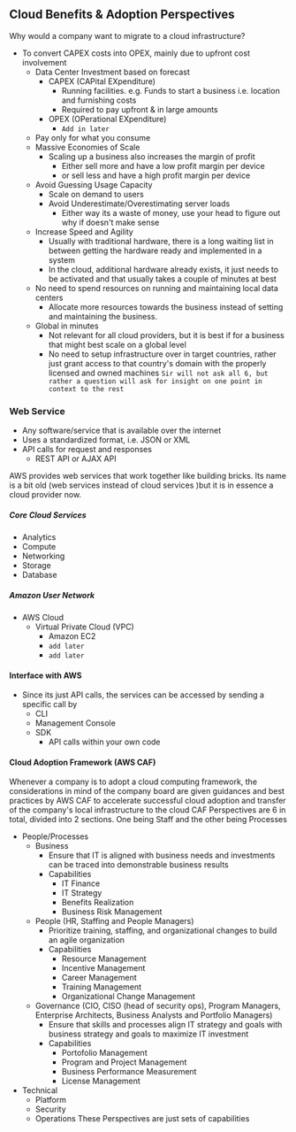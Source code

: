 ## Cloud Benefits & Adoption Perspectives
Why would a company want to migrate to a cloud infrastructure?
- To convert CAPEX costs into OPEX, mainly due to upfront cost involvement
	- Data Center Investment based on forecast
		- CAPEX (CAPital EXpenditure)
			- Running facilities. e.g. Funds to start a business i.e. location and furnishing costs
			- Required to pay upfront & in large amounts
		- OPEX (OPerational EXpenditure)
			- `Add in later`
	- Pay only for what you consume
	- Massive Economies of Scale
		- Scaling up a business also increases the margin of profit
			- Either sell more and have a low profit margin per device
			- or sell less and have a high profit margin per device
	- Avoid Guessing Usage Capacity
		- Scale on demand to users
		- Avoid Underestimate/Overestimating server loads
			- Either way its a waste of money, use your head to figure out why if doesn't make sense
	- Increase Speed and Agility
		- Usually with traditional hardware, there is a long waiting list in between getting the hardware ready and implemented in a system
		- In the cloud, additional hardware already exists, it just needs to be activated and that usually takes a couple of minutes at best
	- No need to spend resources on running and maintaining local data centers
		- Allocate more resources towards the business instead of setting and maintaining the business.
	- Global in minutes
		- Not relevant for all cloud providers, but it is best if for a business that might best scale on a global level
		- No need to setup infrastructure over in target countries, rather just grant access to that country's domain with the properly licensed and owned machines
`Sir will not ask all 6, but rather a question will ask for insight on one point in context to the rest`

### Web Service
- Any software/service that is available over the internet
- Uses a standardized format, i.e. JSON or XML
- API calls for request and responses 
	- REST API or AJAX API

AWS provides web services that work together like building bricks. Its name is a bit old (web services instead of cloud services )but it is in essence a cloud provider now. 

##### Core Cloud Services
- Analytics
- Compute
- Networking
- Storage
- Database

##### Amazon User Network
- AWS Cloud
	- Virtual Private Cloud (VPC)
		- Amazon EC2
		- `add later`
		- `add later`


#### Interface with AWS
- Since its just API calls, the services can be accessed by sending a specific call by 
	- CLI
	- Management Console
	- SDK 
		- API calls within your own code


#### Cloud Adoption Framework (AWS CAF)
Whenever a company is to adopt a cloud computing framework, the considerations in mind of the company board are given guidances and best practices by AWS CAF to accelerate successful cloud adoption and transfer of the company's local infrastructure to the cloud
CAF Perspectives are 6 in total, divided into 2 sections. One being Staff and the other being Processes
- People/Processes
	- Business
		- Ensure that IT is aligned with business needs and investments can be traced into demonstrable business results
		- Capabilities
			- IT Finance
			- IT Strategy
			- Benefits Realization
			- Business Risk Management
	- People (HR, Staffing and People Managers)
		- Prioritize training, staffing, and organizational changes to build an agile organization
		- Capabilities
			- Resource Management
			- Incentive Management
			- Career Management
			- Training Management
			- Organizational Change Management
	- Governance (CIO, CISO (head of security ops), Program Managers, Enterprise Architects, Business Analysts and Portfolio Managers)
		- Ensure that skills and processes align IT strategy and goals with business strategy and goals to maximize IT investment
		- Capabilities
			- Portofolio Management
			- Program and Project Management
			- Business Performance Measurement
			- License Management
- Technical
	- Platform
	- Security
	- Operations
These Perspectives are just sets of capabilities
